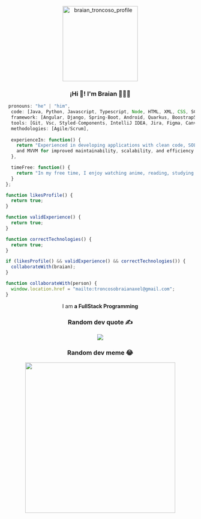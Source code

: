 <p align="center">
  <img align="center" width="200" src="https://github.com/BraianTroncoso/BraianTroncoso/assets/95662710/c996c620-741e-46d7-92b4-7c94d200cf71" alt="braian_troncoso_profile" />
</p>
<h3 align="center">¡Hi 👋! I'm Braian 👨🏻‍💻</h3>

```javascript
 pronouns: "he" | "him",
  code: [Java, Python, Javascript, Typescript, Node, HTML, XML, CSS, SCSS, MySQL, PostgreSQL, MongoDB],
  framework: [Angular, Django, Spring-Boot, Android, Quarkus, Boostrap5],
  tools: [Git, Vsc, Styled-Components, IntelliJ IDEA, Jira, Figma, Canva, Linux, Postman, Swagger, Docker],
  methodologies: [Agile/Scrum],
  
  experienceIn: function() {
    return "Experienced in developing applications with clean code, SOLID principle, and design patterns like MVC, MVP,
    and MVVM for improved maintainability, scalability, and efficiency.";
  },

  timeFree: function() {
    return "In my free time, I enjoy watching anime, reading, studying and going to the gym.";
  }
};

function likesProfile() {
  return true;
}

function validExperience() {
  return true;
}

function correctTechnologies() {
  return true;
}

if (likesProfile() && validExperience() && correctTechnologies()) {
  collaborateWith(braian);
}

function collaborateWith(person) {
  window.location.href = "mailto:troncosobraianaxel@gmail.com";
}

```
<p align="center">I am <strong> a FullStack Programming</strong></p>
<div align="center">
  
###  Random dev quote ✍️

![](https://quotes-github-readme.vercel.app/api?type=vetical&theme=radical)

###  Random dev meme 😂

<img src='https://randommeme-five.vercel.app/' style="height: 400px;"/>

</div>
